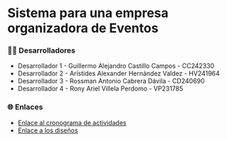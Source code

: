 # Sistema para una empresa organizadora de Eventos

<div>
    <h3>👨‍💻 Desarrolladores</h3>
    <ul>
      <li>Desarrollador 1 - Guillermo Alejandro Castillo Campos - CC242330</li>
      <li>Desarrollador 2 - Arístides Alexander Hernández Valdez - HV241964</li>
      <li>Desarrollador 3 - Rossman Antonio Cabrera Dávila - CD240690</li>
      <li>Desarrollador 4 - Rony Ariel Villela Perdomo - VP231785</li>
    </ul>
</div>
<div>
  <h3>🌐 Enlaces</h3>
  <ul>
    <li>
        <a href="https://miro.com/welcomeonboard/ZHRVSEcyWmNQQTZsYXVSZnVCMnhVSnozMVpKTTdrOEVhZTRXbjNaNDd4cUlLTmdWQ1RvQ2IweFZKbzBUbTZOc3wzNDU4NzY0NjAzMDAyMjAyMTg5fDI=?share_link_id=401043310820">Enlace al cronograma de actividades</a>
    </li>
    <li>
        <a href="">Enlace a los diseños</a>
    </li>
  </ul>
</div>
